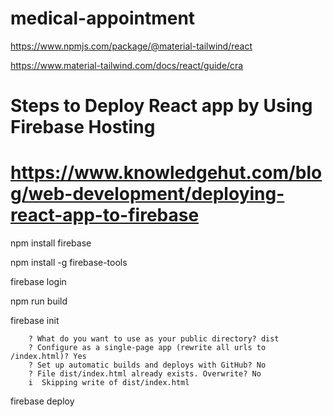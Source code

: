 # medical-appointment

https://www.npmjs.com/package/@material-tailwind/react

https://www.material-tailwind.com/docs/react/guide/cra


# Steps to Deploy React app by Using Firebase Hosting 
# https://www.knowledgehut.com/blog/web-development/deploying-react-app-to-firebase
npm install firebase 

npm install -g firebase-tools 

firebase login

npm run build 

firebase init

        ? What do you want to use as your public directory? dist
        ? Configure as a single-page app (rewrite all urls to /index.html)? Yes
        ? Set up automatic builds and deploys with GitHub? No
        ? File dist/index.html already exists. Overwrite? No
        i  Skipping write of dist/index.html


firebase deploy 
